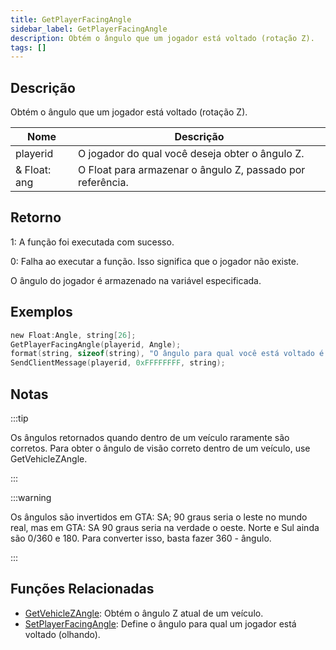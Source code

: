 ```yaml
---
title: GetPlayerFacingAngle
sidebar_label: GetPlayerFacingAngle
description: Obtém o ângulo que um jogador está voltado (rotação Z).
tags: []
---
```


## Descrição

Obtém o ângulo que um jogador está voltado (rotação Z).

| Nome         | Descrição                                                  |
| ------------ | ---------------------------------------------------------- |
| playerid     | O jogador do qual você deseja obter o ângulo Z.            |
| & Float: ang | O Float para armazenar o ângulo Z, passado por referência. |

## Retorno

1: A função foi executada com sucesso.

0: Falha ao executar a função. Isso significa que o jogador não existe.

O ângulo do jogador é armazenado na variável especificada.

## Exemplos

```c
new Float:Angle, string[26];
GetPlayerFacingAngle(playerid, Angle);
format(string, sizeof(string), "O ângulo para qual você está voltado é: %0.2f", Angle);
SendClientMessage(playerid, 0xFFFFFFFF, string);
```

## Notas

:::tip

Os ângulos retornados quando dentro de um veículo raramente são corretos. Para obter o ângulo de visão correto dentro de um veículo, use GetVehicleZAngle.

:::

:::warning

Os ângulos são invertidos em GTA: SA; 90 graus seria o leste no mundo real, mas em GTA: SA 90 graus seria na verdade o oeste. Norte e Sul ainda são 0/360 e 180. Para converter isso, basta fazer 360 - ângulo.

:::

## Funções Relacionadas

- [GetVehicleZAngle](../functions/GetVehicleZAngle.md): Obtém o ângulo Z atual de um veículo.
- [SetPlayerFacingAngle](../functions/SetPlayerFacingAngle.md): Define o ângulo para qual um jogador está voltado (olhando).
